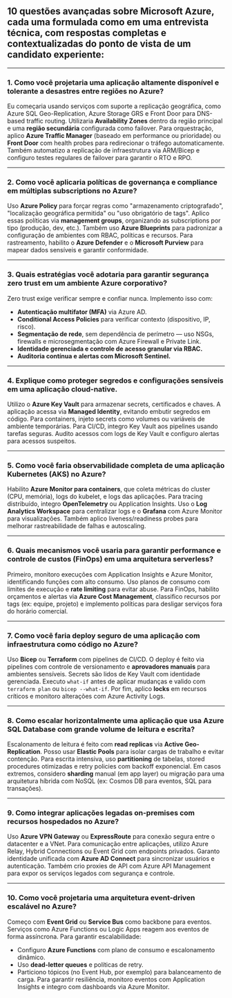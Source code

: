 ## **10 questões avançadas sobre Microsoft Azure**, cada uma formulada como em uma entrevista técnica, com **respostas completas e contextualizadas do ponto de vista de um candidato experiente**:

---

### 1. **Como você projetaria uma aplicação altamente disponível e tolerante a desastres entre regiões no Azure?**

Eu começaria usando serviços com suporte a replicação geográfica, como Azure SQL Geo-Replication, Azure Storage GRS e Front Door para DNS-based traffic routing. Utilizaria **Availability Zones** dentro da região principal e uma **região secundária** configurada como failover.
Para orquestração, aplico **Azure Traffic Manager** (baseado em performance ou prioridade) ou **Front Door** com health probes para redirecionar o tráfego automaticamente.
Também automatizo a replicação de infraestrutura via ARM/Bicep e configuro testes regulares de failover para garantir o RTO e RPO.

---

### 2. **Como você aplicaria políticas de governança e compliance em múltiplas subscriptions no Azure?**

Uso **Azure Policy** para forçar regras como "armazenamento criptografado", "localização geográfica permitida" ou "uso obrigatório de tags". Aplico essas políticas via **management groups**, organizando as subscriptions por tipo (produção, dev, etc.).
Também uso **Azure Blueprints** para padronizar a configuração de ambientes com RBAC, políticas e recursos. Para rastreamento, habilito o **Azure Defender** e o **Microsoft Purview** para mapear dados sensíveis e garantir conformidade.

---

### 3. **Quais estratégias você adotaria para garantir segurança zero trust em um ambiente Azure corporativo?**

Zero trust exige verificar sempre e confiar nunca. Implemento isso com:

* **Autenticação multifator (MFA)** via Azure AD.
* **Conditional Access Policies** para verificar contexto (dispositivo, IP, risco).
* **Segmentação de rede**, sem dependência de perímetro — uso NSGs, firewalls e microsegmentação com Azure Firewall e Private Link.
* **Identidade gerenciada e controle de acesso granular via RBAC.**
* **Auditoria contínua e alertas com Microsoft Sentinel.**

---

### 4. **Explique como proteger segredos e configurações sensíveis em uma aplicação cloud-native.**

Utilizo o **Azure Key Vault** para armazenar secrets, certificados e chaves. A aplicação acessa via **Managed Identity**, evitando embutir segredos em código.
Para containers, injeto secrets como volumes ou variáveis de ambiente temporárias. Para CI/CD, integro Key Vault aos pipelines usando tarefas seguras.
Audito acessos com logs de Key Vault e configuro alertas para acessos suspeitos.

---

### 5. **Como você faria observabilidade completa de uma aplicação Kubernetes (AKS) no Azure?**

Habilito **Azure Monitor para containers**, que coleta métricas do cluster (CPU, memória), logs do kubelet, e logs das aplicações.
Para tracing distribuído, integro **OpenTelemetry** ou Application Insights.
Uso o **Log Analytics Workspace** para centralizar logs e o **Grafana** com Azure Monitor para visualizações.
Também aplico liveness/readiness probes para melhorar rastreabilidade de falhas e autoscaling.

---

### 6. **Quais mecanismos você usaria para garantir performance e controle de custos (FinOps) em uma arquitetura serverless?**

Primeiro, monitoro execuções com Application Insights e Azure Monitor, identificando funções com alto consumo.
Uso planos de consumo com limites de execução e **rate limiting** para evitar abuse.
Para FinOps, habilito orçamentos e alertas via **Azure Cost Management**, classifico recursos por tags (ex: equipe, projeto) e implemento políticas para desligar serviços fora do horário comercial.

---

### 7. **Como você faria deploy seguro de uma aplicação com infraestrutura como código no Azure?**

Uso **Bicep** ou **Terraform** com pipelines de CI/CD. O deploy é feito via pipelines com controle de versionamento e **aprovadores manuais** para ambientes sensíveis.
Secrets são lidos de Key Vault com identidade gerenciada.
Executo `what-if` antes de aplicar mudanças e valido com `terraform plan` ou `bicep --what-if`.
Por fim, aplico **locks** em recursos críticos e monitoro alterações com Azure Activity Logs.

---

### 8. **Como escalar horizontalmente uma aplicação que usa Azure SQL Database com grande volume de leitura e escrita?**

Escalonamento de leitura é feito com **read replicas** via **Active Geo-Replication**. Posso usar **Elastic Pools** para isolar cargas de trabalho e evitar contenção.
Para escrita intensiva, uso **partitioning** de tabelas, stored procedures otimizadas e retry policies com backoff exponencial.
Em casos extremos, considero **sharding** manual (em app layer) ou migração para uma arquitetura híbrida com NoSQL (ex: Cosmos DB para eventos, SQL para transações).

---

### 9. **Como integrar aplicações legadas on-premises com recursos hospedados no Azure?**

Uso **Azure VPN Gateway** ou **ExpressRoute** para conexão segura entre o datacenter e a VNet.
Para comunicação entre aplicações, utilizo Azure Relay, Hybrid Connections ou Event Grid com endpoints privados.
Garanto identidade unificada com **Azure AD Connect** para sincronizar usuários e autenticação.
Também crio proxies de API com Azure API Management para expor os serviços legados com segurança e controle.

---

### 10. **Como você projetaria uma arquitetura event-driven escalável no Azure?**

Começo com **Event Grid** ou **Service Bus** como backbone para eventos.
Serviços como Azure Functions ou Logic Apps reagem aos eventos de forma assíncrona. Para garantir escalabilidade:

* Configuro **Azure Functions** com plano de consumo e escalonamento dinâmico.
* Uso **dead-letter queues** e políticas de retry.
* Particiono tópicos (no Event Hub, por exemplo) para balanceamento de carga.
  Para garantir resiliência, monitoro eventos com Application Insights e integro com dashboards via Azure Monitor.